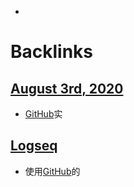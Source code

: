 - 

# Backlinks
## [August 3rd, 2020](<August 3rd, 2020.md>)
- [GitHub](<GitHub.md>)实

## [Logseq](<Logseq.md>)
- 使用[GitHub](<GitHub.md>)的

